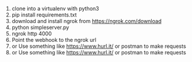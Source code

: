 1. clone into a virtualenv with python3
2. pip install requirements.txt
3. download and install ngrok from https://ngrok.com/download
4. python simpleserver.py
5. ngrok http 4000
6. Point the webhook to the ngrok url
7. or Use something like https://www.hurl.it/ or postman to make requests
7. or Use something like https://www.hurl.it/ or postman to make requests
